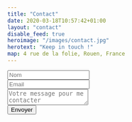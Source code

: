 ```yaml
---
title: "Contact"
date: 2020-03-18T10:57:42+01:00
layout: "contact"
disable_feed: true
heroimage: "/images/contact.jpg"
herotext: "Keep in touch !"
map: 4 rue de la folie, Rouen, France
---
```


<div class="columns is-multiline is-mobile">
    <div class="column">
    <form name="contact" method="POST" netlify data-netlify-recaptcha="true">
    <div class="field">
      <div class="control mb-3 has-icons-left">
        <span class="icon is-small is-left"><i class="fas fa-user"></i></span>
        <input class="required input" type="text" placeholder="Nom" name="NAME" id="mce-name">
      </div>
      <div class="control mb-3 has-icons-left">
        <span class="icon is-small is-left"><i class="fas fa-envelope"></i></span>
        <input class="required email input" type="email" placeholder="Email" name="EMAIL" id="mce-EMAIL">
      </div>
      <div class="control mb-3">
        <textarea class="textarea" placeholder="Votre message pour me contacter"></textarea>
      </div>
      <div data-netlify-recaptcha="true"></div>
      <div class="control mb-3">
    <input type="submit" value="Envoyer" name="envoyer" id="mc-embedded-subscribe"
                                class="button is-danger">
    </div>
    </div>
    </form>
    </div>
</div>




